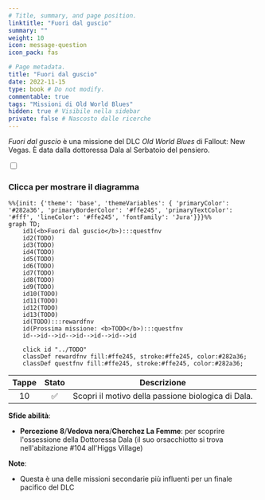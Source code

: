 ```yaml
---
# Title, summary, and page position.
linktitle: "Fuori dal guscio" 
summary: ""
weight: 10
icon: message-question
icon_pack: fas

# Page metadata.
title: "Fuori dal guscio"
date: 2022-11-15
type: book # Do not modify.
commentable: true
tags: "Missioni di Old World Blues"
hidden: true # Visibile nella sidebar
private: false # Nascosto dalle ricerche
---
```


<div class="fnv">


*Fuori dal guscio* è una missione del DLC *Old World Blues* di Fallout: New Vegas. È data dalla dottoressa Dala al Serbatoio del pensiero.


<section class="chart-collapse">
<input type="checkbox" name="collapse2" id="handle2">
<h3 class="handle">
<label for="handle2">Clicca per mostrare il diagramma</label>
</h3>
<div class="content">

```mermaid
%%{init: {'theme': 'base', 'themeVariables': { 'primaryColor': '#282a36', 'primaryBorderColor': '#ffe245', 'primaryTextColor': '#fff', 'lineColor': '#ffe245', 'fontFamily': 'Jura'}}}%%
graph TD;
    id1(<b>Fuori dal guscio</b>):::questfnv
    id2(TODO)
    id3(TODO)
    id4(TODO)
    id5(TODO)
    id6(TODO)
    id7(TODO) 
    id8(TODO)
    id9(TODO)
    id10(TODO)
    id11(TODO)
    id12(TODO)
    id13(TODO) 
    id(TODO):::rewardfnv
    id(Prossima missione: <b>TODO</b>):::questfnv
    id-->id-->id-->id-->id-->id-->id
    
    click id "../TODO"
    classDef rewardfnv fill:#ffe245, stroke:#ffe245, color:#282a36;
    classDef questfnv fill:#ffe245, stroke:#ffe245, color:#282a36;
```

</div>
</section>

| Tappe |       Stato        | Descrizione |
|:-----:|:------------------:| ----------- |
|                           10                          | :white_check_mark: | Scopri il motivo della passione biologica di Dala.                                                                                                                          |



**Sfide abilità**:
- **Percezione 8**/**Vedova nera**/**Cherchez La Femme**: per scoprire l'ossessione della Dottoressa Dala (il suo orsacchiotto si trova nell'abitazione #104 all'Higgs Village)



**Note**:
- Questa è una delle missioni secondarie più influenti per un finale pacifico del DLC


</div>


